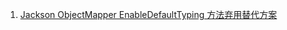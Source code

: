 1. [Jackson ObjectMapper EnableDefaultTyping 方法弃用替代方案 ](https://blog.csdn.net/u011410254/article/details/105490946)
